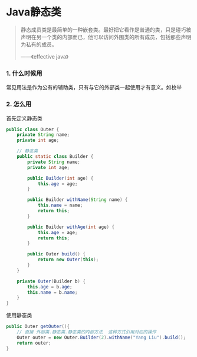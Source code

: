 # Java静态类

> 静态成员类是最简单的一种嵌套类。最好把它看作是普通的类，只是碰巧被声明在另一个类的内部而已，他可以访问外围类的所有成员，包括那些声明为私有的成员。
>
> ——《effective java》

### 1. 什么时候用

常见用法是作为公有的辅助类，只有与它的外部类一起使用才有意义。如枚举

### 2. 怎么用

首先定义静态类

```java
public class Outer {
    private String name;
    private int age;

    // 静态类
    public static class Builder {
        private String name;
        private int age;

        public Builder(int age) {
            this.age = age;
        }

        public Builder withName(String name) {
            this.name = name;
            return this;
        }

        public Builder withAge(int age) {
            this.age = age;
            return this;
        }

        public Outer build() {
            return new Outer(this);
        }
    }

    private Outer(Builder b) {
        this.age = b.age;
        this.name = b.name;
    }
}
```

使用静态类

```java
public Outer getOuter(){
    // 直接 外部类.静态类.静态类的内部方法  这种方式引用对应的操作
    Outer outer = new Outer.Builder(2).withName("Yang Liu").build();
    return outer;
}
```



